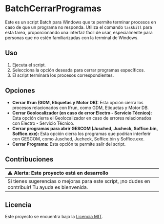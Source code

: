 # BatchCerrarProgramas

Este es un script Batch para Windows que te permite terminar procesos en caso de que un programa no responda. Utiliza el comando `taskkill` para esta tarea, proporcionando una interfaz fácil de usar, especialmente para personas que no estén familiarizadas con la terminal de Windows.

## Uso

1. Ejecuta el script.
2. Selecciona la opción deseada para cerrar programas específicos.
3. El script terminará los procesos correspondientes.

## Opciones

- **Cerrar Ifrun (GDM, Etiquetas y Motor DB):** Esta opción cierra los procesos relacionados con Ifrun, como GDM, Etiquetas y Motor DB.
- **Cerrar Geolocalizador (en caso de error Electro - Servicio Técnico):** Esta opción cierra el Geolocalizador en caso de errores relacionados con Electro - Servicio Técnico.
- **Cerrar programas para abrir GESCOM (Jusched, Jucheck, Soffice.bin, Soffice.exe):** Esta opción cierra los programas que podrían interferir con GESCOM, como Jusched, Jucheck, Soffice.bin y Soffice.exe.
- **Cerrar Programa:** Esta opción te permite salir del script.

## Contribuciones

| :warning: Alerta: Este proyecto está en desarrollo          |
|:---------------------------|
| Si tienes sugerencias o mejoras para este script, ¡no dudes en contribuir! Tu ayuda es bienvenida.



## Licencia

Este proyecto se encuentra bajo la [Licencia MIT](LICENSE).
